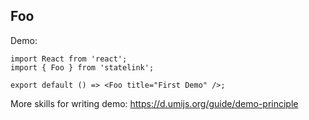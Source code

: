 ## Foo

Demo:

```tsx
import React from 'react';
import { Foo } from 'statelink';

export default () => <Foo title="First Demo" />;
```

More skills for writing demo: https://d.umijs.org/guide/demo-principle
